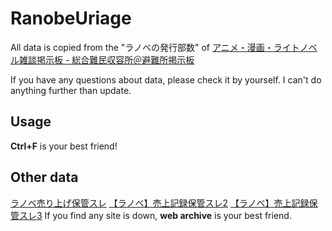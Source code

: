 # RanobeUriage 
All data is copied from the "ラノベの発行部数" of [アニメ・漫画・ライトノベル雑談掲示板 - 総合難民収容所＠避難所掲示板](https://refugee-chan.mobi/refugee/) 
 
If you have any questions about data, please check it by yourself. I can't do anything further than update.

## Usage 
**Ctrl+F** is your best friend!

## Other data 
[ラノベ売り上げ保管スレ](https://web.archive.org/web/20190914034835/http://katsu.ula.cc/test/read.cgi/donpisya153/1435477899) 
[【ラノベ】売上記録保管スレ2](https://hanabi.5ch.net/test/read.cgi/magazin/1464011417/) 
[【ラノベ】売上記録保管スレ3](https://matsuri.5ch.net/test/read.cgi/magazin/1494453408/) 
If you find any site is down, **web archive** is your best friend.
